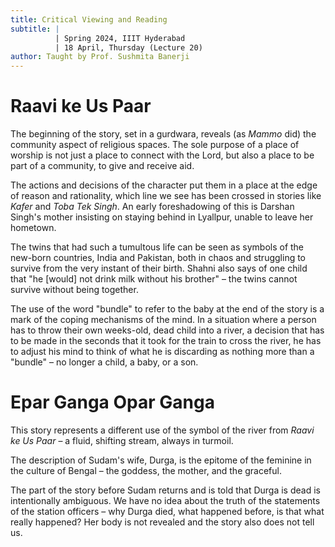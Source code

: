 ```yaml
---
title: Critical Viewing and Reading
subtitle: |
          | Spring 2024, IIIT Hyderabad
          | 18 April, Thursday (Lecture 20)
author: Taught by Prof. Sushmita Banerji
---
```


# Raavi ke Us Paar
The beginning of the story, set in a gurdwara, reveals (as *Mammo* did) the community aspect of religious spaces. The sole purpose of a place of worship is not just a place to connect with the Lord, but also a place to be part of a community, to give and receive aid.

The actions and decisions of the character put them in a place at the edge of reason and rationality, which line we see has been crossed in stories like *Kafer* and *Toba Tek Singh*. An early foreshadowing of this is Darshan Singh's mother insisting on staying behind in Lyallpur, unable to leave her hometown.

The twins that had such a tumultous life can be seen as symbols of the new-born countries, India and Pakistan, both in chaos and struggling to survive from the very instant of their birth. Shahni also says of one child that "he [would] not drink milk without his brother" – the twins cannot survive without being together.

The use of the word "bundle" to refer to the baby at the end of the story is a mark of the coping mechanisms of the mind. In a situation where a person has to throw their own weeks-old, dead child into a river, a decision that has to be made in the seconds that it took for the train to cross the river, he has to adjust his mind to think of what he is discarding as nothing more than a "bundle" – no longer a child, a baby, or a son.

# Epar Ganga Opar Ganga
This story represents a different use of the symbol of the river from *Raavi ke Us Paar* – a fluid, shifting stream, always in turmoil.

The description of Sudam's wife, Durga, is the epitome of the feminine in the culture of Bengal – the goddess, the mother, and the graceful.

The part of the story before Sudam returns and is told that Durga is dead is intentionally ambiguous. We have no idea about the truth of the statements of the station officers – why Durga died, what happened before, is that what really happened? Her body is not revealed and the story also does not tell us.
